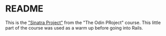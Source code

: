 # README

This is the ["Sinatra Project"](https://www.theodinproject.com/courses/ruby-on-rails/lessons/sinatra-project) from the "The Odin PRoject" course.
This little part of the course was used as a warm up before going into Rails.
